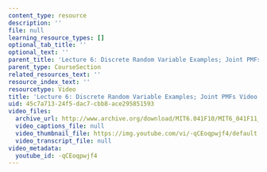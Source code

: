 ```yaml
---
content_type: resource
description: ''
file: null
learning_resource_types: []
optional_tab_title: ''
optional_text: ''
parent_title: 'Lecture 6: Discrete Random Variable Examples; Joint PMFs'
parent_type: CourseSection
related_resources_text: ''
resource_index_text: ''
resourcetype: Video
title: 'Lecture 6: Discrete Random Variable Examples; Joint PMFs Video'
uid: 45c7a713-24f5-dac7-cbb8-ace295851593
video_files:
  archive_url: http://www.archive.org/download/MIT6.041F10/MIT6_041F11_lec06_300k.mp4
  video_captions_file: null
  video_thumbnail_file: https://img.youtube.com/vi/-qCEoqpwjf4/default.jpg
  video_transcript_file: null
video_metadata:
  youtube_id: -qCEoqpwjf4
---
```

